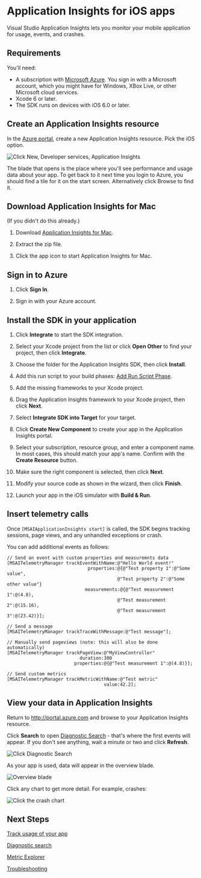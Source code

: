 <properties
    pageTitle="Application Insights for iOS apps | Microsoft Azure"
    description="Analyze usage and performance of your iOS app with Application Insights."
    services="application-insights"
    documentationCenter="ios"
    authors="alancameronwills"
    manager="ronmart"/>

<tags
    ms.service="application-insights"
    ms.workload="tbd"
    ms.tgt_pltfrm="ibiza"
    ms.devlang="na"
    ms.topic="get-started-article"
    ms.date="04/27/2015"
    ms.author="awills"/>

# Application Insights for iOS apps

Visual Studio Application Insights lets you monitor your mobile application for usage, events, and crashes.

## Requirements

You'll need:

* A subscription with [Microsoft Azure](http://azure.com). You sign in with a Microsoft account, which you might have for Windows, XBox Live, or other Microsoft cloud services.
* Xcode 6 or later.
* The SDK runs on devices with iOS 6.0 or later.

## Create an Application Insights resource

In the [Azure portal][portal], create a new Application Insights resource. Pick the iOS option.

![Click New, Developer services, Application Insights](./media/app-insights-ios/11-new.png)

The blade that opens is the place where you'll see performance and usage data about your app. To get back to it next time you login to Azure, you should find a tile for it on the start screen. Alternatively click Browse to find it.

## Download Application Insights for Mac

(If you didn't do this already.)

1. Download [Application Insights for Mac](http://go.microsoft.com/fwlink/?LinkID=533209).

2. Extract the zip file.

3. Click the app icon to start Application Insights for Mac.

## <a name="signin"></a>Sign in to Azure

1. Click **Sign In**.

2. Sign in with your Azure account.

## Install the SDK in your application

1. Click **Integrate** to start the SDK integration.

2. Select your Xcode project from the list or click **Open Other** to find your project, then click **Integrate**.

3. Choose the folder for the Application Insights SDK, then click **Install**.

4. Add this run script to your build phases:    [Add Run Script Phase](http://hockeyapp.net/help/runscriptbuildphase/).

5. Add the missing frameworks to your Xcode project.

6. Drag the Application Insights framework to your Xcode project, then click **Next**.

7. Select **Integrate SDK into Target** for your target.

8. Click **Create New Component** to create your app in the Application Insights portal.

9. Select your subscription, resource group, and enter a component name. In most cases, this should match your app's name. Confirm with the **Create Resource** button.

10. Make sure the right component is selected, then click **Next**.

11. Modify your source code as shown in the wizard, then click **Finish**.

12. Launch your app in the iOS simulator with **Build & Run**.

## Insert telemetry calls

Once `[MSAIApplicationInsights start]` is called, the SDK begins tracking sessions, page views, and any unhandled exceptions or crash.

You can add additional events as follows:

    // Send an event with custom properties and measuremnts data
    [MSAITelemetryManager trackEventWithName:@"Hello World event!"
                                  properties:@{@"Test property 1":@"Some value",
                                             @"Test property 2":@"Some other value"}
                                 measurements:@{@"Test measurement 1":@(4.8),
                                             @"Test measurement 2":@(15.16),
                                             @"Test measurement 3":@(23.42)}];

    // Send a message
    [MSAITelemetryManager trackTraceWithMessage:@"Test message"];

    // Manually send pageviews (note: this will also be done automatically)
    [MSAITelemetryManager trackPageView:@"MyViewController"
                               duration:300
                             properties:@{@"Test measurement 1":@(4.8)}];

    // Send custom metrics
    [MSAITelemetryManager trackMetricWithName:@"Test metric"
                                        value:42.2];

## View your data in Application Insights

Return to http://portal.azure.com and browse to your Application Insights resource.

Click **Search** to open [Diagnostic Search][diagnostic] - that's where the first events will appear. If you don't see anything, wait a minute or two and click **Refresh**.

![Click Diagnostic Search](./media/app-insights-ios/21-search.png)

As your app is used, data will appear in the overview blade.

![Overview blade](./media/app-insights-ios/22-oview.png)

Click any chart to get more detail. For example, crashes:

![Click the crash chart](./media/app-insights-ios/23-crashes.png)
## <a name="usage"></a>Next Steps

[Track usage of your app][track]

[Diagnostic search][diagnostic]

[Metric Explorer][metrics]

[Troubleshooting][qna]


<!--Link references-->

[diagnostic]: app-insights-diagnostic-search.md
[metrics]: app-insights-metrics-explorer.md
[portal]: http://portal.azure.com/
[qna]: app-insights-troubleshoot-faq.md
[track]: app-insights-api-custom-events-metrics.md
